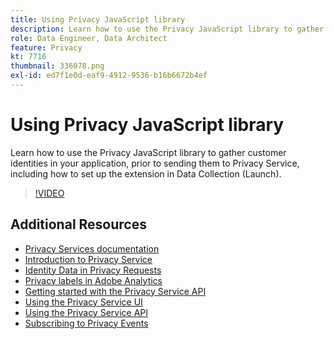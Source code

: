```yaml
---
title: Using Privacy JavaScript library
description: Learn how to use the Privacy JavaScript library to gather customer identities in your application, prior to sending them to Privacy Service, including how to set up the extension in Data Collection (Launch).
role: Data Engineer, Data Architect
feature: Privacy
kt: 7716
thumbnail: 336078.png
exl-id: ed7f1e0d-eaf9-4912-9536-b16b6672b4ef
---
```

# Using Privacy JavaScript library

Learn how to use the Privacy JavaScript library to gather customer identities in your application, prior to sending them to Privacy Service, including how to set up the extension in Data Collection (Launch).

>[!VIDEO](https://video.tv.adobe.com/v/336078?quality=12&learn=on)

## Additional Resources

+ [Privacy Services documentation](https://experienceleague.adobe.com/docs/experience-platform/privacy/home.html)
+ [Introduction to Privacy Service](introduction-to-privacy-services.md)
+ [Identity Data in Privacy Requests](identity-data-in-privacy-requests.md)
+ [Privacy labels in Adobe Analytics](privacy-labels-in-adobe-analytics.md)
+ [Getting started with the Privacy Service API](getting-started-with-privacy-services-api.md)
+ [Using the Privacy Service UI](using-privacy-services-ui.md)
+ [Using the Privacy Service API](using-the-privacy-service-api.md)
+ [Subscribing to Privacy Events](subscribe-to-privacy-events.md)
